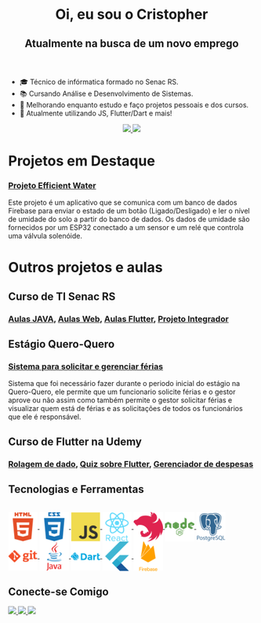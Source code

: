 <header>
  <h1 align="center">Oi, eu sou o Cristopher</h1>
  <h2 align="center">Atualmente na busca de um novo emprego</h2>
</header>

- 🎓 Técnico de infórmatica formado no Senac RS.
- 📚 Cursando Análise e Desenvolvimento de Sistemas.
- 🔭 Melhorando enquanto estudo e faço projetos pessoais e dos cursos.
- 🌱 Atualmente utilizando JS, Flutter/Dart e mais!

<div align="center">
  <a href="https://github.com/Hymdell">
    <img height="180em" src="https://github-readme-stats.vercel.app/api?username=Hymdell&show_icons=true&theme=highcontrast&include_all_commits=true&count_private=true"/>
    <img height="180em" src="https://github-readme-stats.vercel.app/api/top-langs/?username=Hymdell&layout=compact&langs_count=7&theme=highcontrast"/>
  </a>
</div>

# Projetos em Destaque
### [Projeto Efficient Water](https://github.com/Hymdell/Projeto-Efficient-Water)
Este projeto é um aplicativo que se comunica com um banco de dados Firebase para enviar o estado de um botão (Ligado/Desligado) e ler o nível de umidade do solo a partir do banco de dados. Os dados de umidade são fornecidos por um ESP32 conectado a um sensor e um relé que controla uma válvula solenóide.

# Outros projetos e aulas
## Curso de TI Senac RS
### [Aulas JAVA](https://github.com/Hymdell/Aulas_JAVA), [Aulas Web](https://github.com/Hymdell/Aulas_Web_Senac), [Aulas Flutter](https://github.com/Hymdell/Aulas_Flutter), [Projeto Integrador](https://github.com/Hymdell/e-commerce_senac)

## Estágio Quero-Quero
### [Sistema para solicitar e gerenciar férias](https://github.com/Hymdell/Projeto-QQTech)
Sistema que foi necessário fazer durante o periodo inicial do estágio na Quero-Quero, ele permite que um funcionario solicite férias e o gestor aprove ou não assim como também permite o gestor solicitar férias e visualizar quem está de férias e as solicitações de todos os funcionários que ele é responsável.

## Curso de Flutter na Udemy
### [Rolagem de dado](https://github.com/Hymdell/dice_roll), [Quiz sobre Flutter](https://github.com/Hymdell/quiz_app), [Gerenciador de despesas](https://github.com/Hymdell/expense_tracker)

## Tecnologias e Ferramentas
<div style="display: inline_block"><br>
  <a href="https://developer.mozilla.org/pt-BR/docs/Web/HTML">
    <img align="center" alt="Cris-HTML" height="60" width="60" src="https://github.com/devicons/devicon/blob/master/icons/html5/html5-plain-wordmark.svg">
  </a>
  <a href="https://developer.mozilla.org/pt-BR/docs/Web/CSS">
    <img align="center" alt="Cris-CSS" height="60" width="60" src="https://github.com/devicons/devicon/blob/master/icons/css3/css3-plain-wordmark.svg">
  </a>
  <a href="https://developer.mozilla.org/pt-BR/docs/Web/JavaScript">
    <img align="center" alt="Cris-Js" height="60" width="60" src="https://github.com/devicons/devicon/blob/master/icons/javascript/javascript-original.svg">
  </a>
  <a href="https://reactjs.org/">
    <img align="center" alt="Cris-React" height="60" width="60" src="https://github.com/devicons/devicon/blob/master/icons/react/react-original-wordmark.svg">
  </a>
  <a href="https://docs.nestjs.com">
    <img align="center" alt="Cris-Nest" height="60" width="60" src="https://github.com/devicons/devicon/blob/master/icons/nestjs/nestjs-original.svg">
  </a>
  <a href="https://nodejs.org/en/docs/">
    <img align="center" alt="Cris-NodeJS" height="60" width="60" src="https://github.com/devicons/devicon/blob/master/icons/nodejs/nodejs-plain-wordmark.svg">
  </a>
  <a href="https://www.postgresql.org/docs/">
    <img align="center" alt="Cris-Postgre" height="60" width="60" src="https://github.com/devicons/devicon/blob/master/icons/postgresql/postgresql-plain-wordmark.svg">
  </a>
  <a href="https://git-scm.com/">
    <img align="center" alt="Cris-GIT" height="60" width="60" src="https://github.com/devicons/devicon/blob/master/icons/git/git-plain-wordmark.svg">
  </a>
  <a href="https://www.oracle.com/java/technologies/javase-documentation.html">
    <img align="center" alt="Cris-JAVA" height="60" width="60" src="https://github.com/devicons/devicon/blob/master/icons/java/java-original-wordmark.svg">
  </a>
  <a href="https://dart.dev">
    <img align="center" alt="Cris-Dart" height="60" width="60" src="https://github.com/devicons/devicon/blob/master/icons/dart/dart-plain-wordmark.svg">
  </a>
  <a href="https://flutter.dev">
    <img align="center" alt="Cris-Flutter" height="60" width="60" src="https://github.com/devicons/devicon/blob/master/icons/flutter/flutter-original.svg">
  </a>
  <a href="https://firebase.google.com/">
    <img align="center" alt="Cris-Firebase" height="60" width="60" src="https://github.com/devicons/devicon/blob/master/icons/firebase/firebase-plain-wordmark.svg">
  </a>
</div>

## Conecte-se Comigo
<div>
  <a href="https://www.instagram.com/hymdell/" target="_blank">
    <img src="https://img.shields.io/badge/-Instagram-%23E4405F?style=for-the-badge&logo=instagram&logoColor=white" target="_blank">
  </a>
  <a href="mailto:cristopherprofissional@gmail.com">
    <img src="https://img.shields.io/badge/Gmail-D14836?style=for-the-badge&logo=gmail&logoColor=white" target="_blank">
  </a>
  <a href="https://www.linkedin.com/in/cristopher-machado-piussi-094755237/" target="_blank">
    <img src="https://img.shields.io/badge/-LinkedIn-%230077B5?style=for-the-badge&logo=linkedin&logoColor=white" target="_blank">
  </a>
</div>
